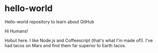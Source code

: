 # hello-world
Hello-world repository to learn about GitHub

Hi Humans!

Hobut here. I like Node.js and Coffeescript (that's what I'm made of!).
I've had tacos on Mars and find them far superior to Earth tacos.
